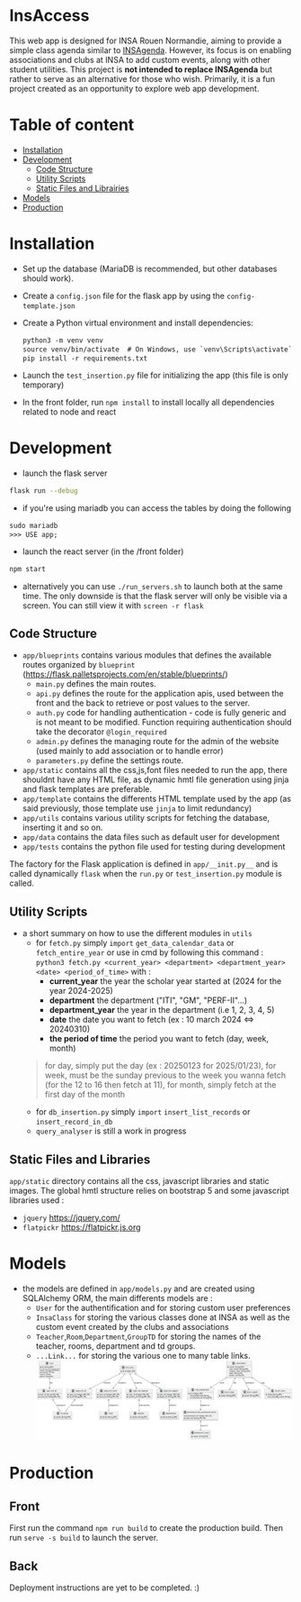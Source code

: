 # InsAccess
This web app is designed for INSA Rouen Normandie, aiming to provide a simple class agenda similar to [INSAgenda](https://github.com/INSAgenda). However, its focus is on enabling associations and clubs at INSA to add custom events, along with other student utilities. This project is **not intended to replace INSAgenda** but rather to serve as an alternative for those who wish. Primarily, it is a fun project created as an opportunity to explore web app development.

# Table of content
- [Installation](#installation)
- [Development](#dev)
	- [Code Structure](#struct)
	- [Utility Scripts](#util)
	- [Static Files and Librairies](#static)
- [Models](#models)
- [Production](#prod)

# Installation <div id='installation'/>
- Set up the database (MariaDB is recommended, but other databases should work).
- Create a `config.json` file for the flask app by using the  `config-template.json`
- Create a Python virtual environment and install dependencies:
	```
	python3 -m venv venv
	source venv/bin/activate  # On Windows, use `venv\Scripts\activate`
	pip install -r requirements.txt
	```
- Launch the `test_insertion.py` file for initializing the app (this file is only temporary)

- In the front folder, run `npm install` to install locally all dependencies related to node and react

# Development <div id='dev'/>
-  launch the flask server
```bash
flask run --debug
```
-  if you're using mariadb you can access the tables by doing the following
```
sudo mariadb
>>> USE app;
```
- launch the react server (in the /front folder)
```bash
npm start
```

- alternatively you can use `./run_servers.sh` to launch both at the same time. The only downside is that the flask server will only be visible via a screen. You can still view it with `screen -r flask`
## Code Structure<div id='struct'/>
- `app/blueprints` contains various modules that defines the available routes organized by `blueprint` (https://flask.palletsprojects.com/en/stable/blueprints/)
	- `main.py` defines the main routes.
	- `api.py` defines the route for the application apis, used between the front and the back to retrieve or post values to the server.
	- `auth.py` code for handling authentication - code is fully generic and is not meant to be modified. Function requiring authentication should take the decorator `@login_required`
	- `admin.py` defines the managing route for the admin of the website (used mainly to add association or to handle error)
	- `parameters.py` define the settings route.
- `app/static` contains all the css,js,font files needed to run the app, there shouldnt have any HTML file, as dynamic hmtl file generation using jinja and flask templates are preferable.
- `app/template` contains the differents HTML template used by the app (as said previously, those template use `jinja` to limit redundancy)
- `app/utils` contains various utility scripts for fetching the database, inserting it and so on.
- `app/data` contains the data files such as default user for development
- `app/tests` contains the python file used for testing during development


The factory for the Flask application is defined in `app/__init.py__` and is called dynamically `flask` when the `run.py`  or `test_insertion.py` module is called.

## Utility Scripts<div id='util'/>
- a short summary on how to use the different modules in `utils`
	- for `fetch.py` simply `import` `get_data_calendar_data` or `fetch_entire_year` or use in cmd by following this command : `python3 fetch.py <current_year> <department> <department_year> <date> <period_of_time>` with :
		- **current_year** the year the scholar year started at (2024 for the year 2024-2025) 
		- **department** the department ("ITI", "GM", "PERF-II"...)
		- **department_year** the year in the department (i.e 1, 2, 3, 4, 5)
		- **date** the date you want to fetch (ex : 10 march 2024 <=> 20240310)
		- **the period of time** the period you want to fetch (day, week, month)
	> for day, simply put the day (ex : 20250123 for 2025/01/23), for week, must be the sunday previous to the week you wanna fetch (for the 12 to 16 then fetch at 11), for month, simply fetch at the first day of the month
	- for `db_insertion.py` simply `import` `insert_list_records` or `insert_record_in_db`
	- `query_analyser` is still a work in progress
	
## Static Files and Libraries<div id='static'/>
`app/static` directory contains all the css, javascript libraries and static images. The global hmtl structure relies on bootstrap 5 and some javascript libraries used :
- `jquery` https://jquery.com/
- `flatpickr` https://flatpickr.js.org



# Models <div id='models'/>
- the models are defined in `app/models.py`  and are created using SQLAlchemy ORM, the main differents models are :
	- `User` for the authentification and for storing custom user preferences
	- `InsaClass` for storing the various classes done at INSA as well as the custom event created by the clubs and associations
	- `Teacher`,`Room`,`Department`,`GroupTD` for storing the names of the teacher, rooms, department and td groups.
	- `...Link...` for storing the various one to many table links.
	![models.svg](models.svg)
# Production<div id='prod'/>
## Front
First run the command `npm run build` to create the production build. Then run `serve -s build` to launch the server.
## Back
Deployment instructions are yet to be completed. :)
